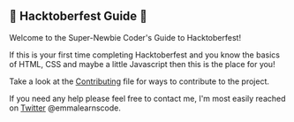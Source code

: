 ## 🎃 Hacktoberfest Guide 🎃  

Welcome to the Super-Newbie Coder's Guide to Hacktoberfest!

If this is your first time completing Hacktoberfest and you know the basics of HTML, CSS and maybe a little Javascript then this is the place for you!

Take a look at the [Contributing](CONTRIBUTING.md) file for ways to contribute to the project.

If you need any help please feel free to contact me, I'm most easily reached on [Twitter](https://twitter.com/emmalearnscode) @emmalearnscode.
